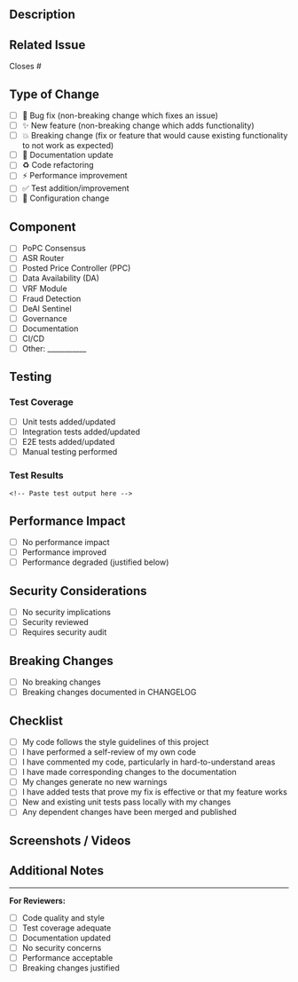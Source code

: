 ## Description

<!-- Provide a brief description of your changes -->

## Related Issue

<!-- Link to the related issue(s) -->
Closes #

## Type of Change

<!-- Check all that apply -->

- [ ] 🐛 Bug fix (non-breaking change which fixes an issue)
- [ ] ✨ New feature (non-breaking change which adds functionality)
- [ ] 💥 Breaking change (fix or feature that would cause existing functionality to not work as expected)
- [ ] 📝 Documentation update
- [ ] ♻️ Code refactoring
- [ ] ⚡ Performance improvement
- [ ] ✅ Test addition/improvement
- [ ] 🔧 Configuration change

## Component

<!-- Which component(s) does this PR affect? -->

- [ ] PoPC Consensus
- [ ] ASR Router
- [ ] Posted Price Controller (PPC)
- [ ] Data Availability (DA)
- [ ] VRF Module
- [ ] Fraud Detection
- [ ] DeAI Sentinel
- [ ] Governance
- [ ] Documentation
- [ ] CI/CD
- [ ] Other: ___________

## Testing

<!-- Describe the tests you ran and their results -->

### Test Coverage

- [ ] Unit tests added/updated
- [ ] Integration tests added/updated
- [ ] E2E tests added/updated
- [ ] Manual testing performed

### Test Results

```
<!-- Paste test output here -->
```

## Performance Impact

<!-- Describe any performance implications -->

- [ ] No performance impact
- [ ] Performance improved
- [ ] Performance degraded (justified below)

<!-- If performance is affected, provide benchmarks -->

## Security Considerations

<!-- Describe any security implications -->

- [ ] No security implications
- [ ] Security reviewed
- [ ] Requires security audit

## Breaking Changes

<!-- If this PR includes breaking changes, describe them -->

- [ ] No breaking changes
- [ ] Breaking changes documented in CHANGELOG

## Checklist

<!-- Check all that apply -->

- [ ] My code follows the style guidelines of this project
- [ ] I have performed a self-review of my own code
- [ ] I have commented my code, particularly in hard-to-understand areas
- [ ] I have made corresponding changes to the documentation
- [ ] My changes generate no new warnings
- [ ] I have added tests that prove my fix is effective or that my feature works
- [ ] New and existing unit tests pass locally with my changes
- [ ] Any dependent changes have been merged and published

## Screenshots / Videos

<!-- If applicable, add screenshots or videos to help explain your changes -->

## Additional Notes

<!-- Add any additional notes for reviewers -->

---

**For Reviewers:**

- [ ] Code quality and style
- [ ] Test coverage adequate
- [ ] Documentation updated
- [ ] No security concerns
- [ ] Performance acceptable
- [ ] Breaking changes justified
